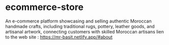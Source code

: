 # ecommerce-store
An e-commerce platform showcasing and selling authentic Moroccan handmade crafts, including traditional rugs, pottery, leather goods, and artisanal artwork, connecting customers with skilled Moroccan artisans
lien to the web site : https://mr-basit.netlify.app/#about

